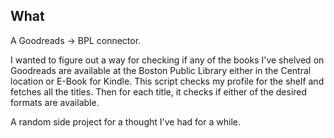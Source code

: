 ## What

A Goodreads -> BPL connector.

I wanted to figure out a way for checking if any of the books I've shelved on Goodreads are available at the Boston Public Library either in the Central location or E-Book for Kindle. This script checks my profile for the shelf and fetches all the titles. Then for each title, it checks if either of the desired formats are available.

A random side project for a thought I've had for a while.